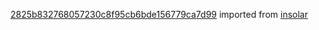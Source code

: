 [2825b832768057230c8f95cb6bde156779ca7d99](https://github.com/insolar/insolar/commit/2825b832768057230c8f95cb6bde156779ca7d99) imported from [insolar](https://github.com/insolar/insolar)
